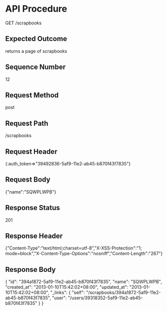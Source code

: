 # API Procedure
GET /scrapbooks
## Expected Outcome
returns a page of scrapbooks
## Sequence Number
12
## Request Method
post
## Request Path
/scrapbooks
## Request Header
{:auth_token=>"39492836-5af9-11e2-ab45-b870f43f7835"}
## Request Body
{"name":"SQWPLWPB"}

## Response Status
201
## Response Header
{"Content-Type":"text/html;charset=utf-8","X-XSS-Protection":"1; mode=block","X-Content-Type-Options":"nosniff","Content-Length":"267"}

## Response Body
{
  "id": "394a1872-5af9-11e2-ab45-b870f43f7835",
  "name": "SQWPLWPB",
  "created_at": "2013-01-10T15:42:02+08:00",
  "updated_at": "2013-01-10T15:42:02+08:00",
  "_links": {
    "self": "/scrapbooks/394a1872-5af9-11e2-ab45-b870f43f7835",
    "user": "/users/39318352-5af9-11e2-ab45-b870f43f7835"
  }
}
